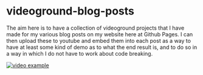 # videoground-blog-posts

The aim here is to have a collection of videoground projects that I have made for my various blog posts on my website here at Github Pages. I can then upload these to youtube and embed them into each post as a way to have at least some kind of demo as to what the end result is, and to do so in a way in which I do not have to work about code breaking.

[![video example](https://img.youtube.com/vi/7XCiF36z0n8/0.jpg)](https://www.youtube.com/watch?v=7XCiF36z0n8)

